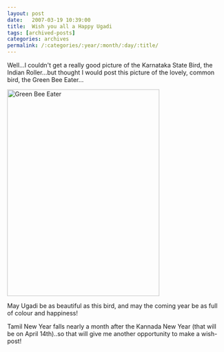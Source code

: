 ```yaml
---
layout: post
date:	2007-03-19 10:39:00
title:  Wish you all a Happy Ugadi
tags: [archived-posts]
categories: archives
permalink: /:categories/:year/:month/:day/:title/
---
```

Well...I couldn't get a really good picture of the Karnataka State Bird, the Indian Roller...but thought I would post this picture of the lovely, common bird, the Green Bee Eater...


<a href="http://www.flickr.com/photos/96476944@N00/419047981/" title="Photo Sharing"><img width="353" alt="Green Bee Eater" src="http://farm1.static.flickr.com/177/419047981_799be69aa0.jpg" height="480"/></a>

May Ugadi be as beautiful as this bird, and may the coming year be as full of colour and happiness!

Tamil New Year falls nearly a month after the Kannada New Year (that will be on April 14th)..so that will give me another opportunity to make a wish-post!
